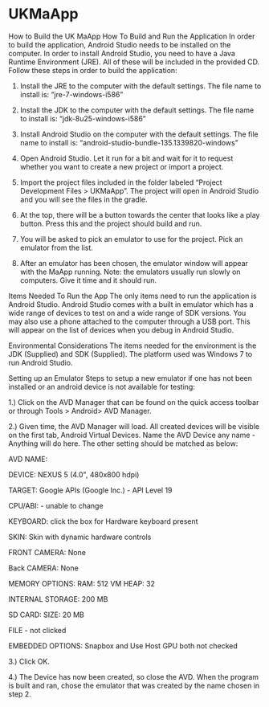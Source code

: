 UKMaApp
=======
How to Build the UK MaApp
How To Build and Run the Application
In order to build the application, Android Studio needs to be installed on the computer. In order to install Android Studio, you need to have a Java Runtime Environment (JRE). All of these will be included in the provided CD.
Follow these steps in order to build the application:

1.	Install the JRE to the computer with the default settings. The file name to install is: “jre-7-windows-i586”

2.	Install the JDK to the computer with the default settings. The file name to install is: “jdk-8u25-windows-i586”

3.	Install Android Studio on the computer with the default settings. The file name to install is: “android-studio-bundle-135.1339820-windows”

4.	Open Android Studio. Let it run for a bit and wait for it to request whether you want to create a new project or import a project.

5.	Import the project files included in the folder labeled “Project Development Files > UKMaApp”. The project will open in Android Studio and you will see the files in the gradle.

6.	At the top, there will be a button towards the center that looks like a play button. 
Press this and the project should build and run.

7.	You will be asked to pick an emulator to use for the project. Pick an emulator from the list.

8.	After an emulator has been chosen, the emulator window will appear with the MaApp running. Note: the emulators usually run slowly on computers. Give it time and it should run.

Items Needed To Run the App
The only items need to run the application is Android Studio. Android Studio comes with a built in emulator which has a wide range of devices to test on and a wide range of SDK versions.
You may also use a phone attached to the computer through a USB port. This will appear on the list of devices when you debug in Android Studio.

Environmental Considerations
The items needed for the environment is the JDK (Supplied) and SDK (Supplied). The platform used was Windows 7 to run Android Studio.

Setting up an Emulator
Steps to setup a new emulator if one has not been installed or an android device is not available for testing:

1.)	Click on the AVD Manager that can be found on the quick access toolbar or through Tools > Android> AVD Manager.

2.)	Given time, the AVD Manager will load. All created devices will be visible on the first tab, Android Virtual Devices. Name the AVD Device any name - Anything will do here. The other setting should be matched as below:

AVD NAME:

DEVICE: NEXUS 5 (4.0", 480x800 hdpi)

TARGET: Google APIs (Google Inc.) - API Level 19

CPU/ABI: - unable to change

KEYBOARD: click the box for Hardware keyboard present

SKIN: Skin with dynamic hardware controls

FRONT CAMERA: None

Back CAMERA: None

MEMORY OPTIONS: RAM: 512 VM HEAP: 32

INTERNAL STORAGE: 200 MB

SD CARD: SIZE: 20 MB

FILE - not clicked

EMBEDDED OPTIONS: Snapbox and Use Host GPU both not checked


3.)	Click OK.

4.)	The Device has now been created, so close the AVD. When the program is built and ran, chose the emulator that was created by the name chosen in step 2.
